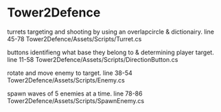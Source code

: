 # Tower2Defence

turrets targeting and shooting by using an overlapcircle & dictionairy. line 45-78  Tower2Defence/Assets/Scripts/Turret.cs

buttons identifieng what base they belong to & determining player target. line 11-58  Tower2Defence/Assets/Scripts/DirectionButton.cs 

rotate and move enemy to target. line 38-54  Tower2Defence/Assets/Scripts/Enemy.cs 

spawn waves of 5 enemies at a time. line 78-86  Tower2Defence/Assets/Scripts/SpawnEnemy.cs 
